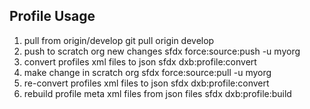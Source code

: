 ## Profile Usage
1. pull from origin/develop
	git pull origin develop
2. push to scratch org new changes
	sfdx force:source:push -u myorg
3. convert profiles xml files to json
	sfdx dxb:profile:convert
4. make change in scratch org
	sfdx force:source:pull -u myorg
5. re-convert profiles xml files to json
	sfdx dxb:profile:convert
6. rebuild profile meta xml files from json files
	sfdx dxb:profile:build
